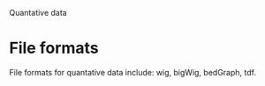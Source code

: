 <!---
The page title should not go in the menu
-->
<p class="page-title"> Quantative data </p>

# File formats

File formats for quantative data include: wig, bigWig, bedGraph, tdf. 

